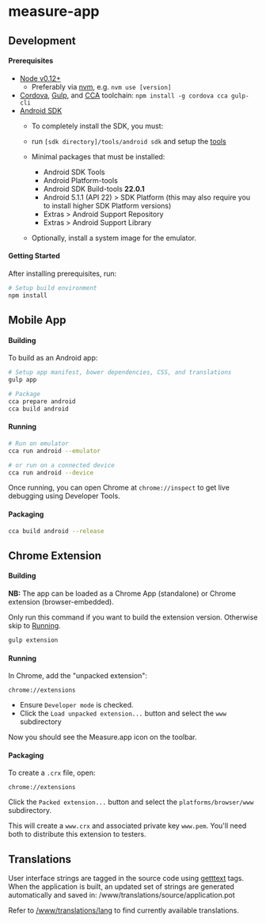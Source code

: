# measure-app

## Development

#### Prerequisites
* [Node v0.12+](https://nodejs.org)
  - Preferably via [nvm](https://github.com/creationix/nvm), e.g. `nvm use [version]`
* [Cordova](https://www.npmjs.com/package/cordova), [Gulp](http://gulpjs.com), and [CCA](https://github.com/MobileChromeApps/mobile-chrome-apps) toolchain: `npm install -g cordova cca gulp-cli`
* [Android SDK](http://developer.android.com/sdk/installing/index.html?pkg=tools)
  - To completely install the SDK, you must:
  - run `[sdk directory]/tools/android sdk` and setup the [tools](http://developer.android.com/sdk/installing/adding-packages.html)
  - Minimal packages that must be installed:
    - Android SDK Tools
    - Android Platform-tools
    - Android SDK Build-tools **22.0.1**
    - Android 5.1.1 (API 22) > SDK Platform (this may also require you to install higher SDK Platform versions)
    - Extras > Android Support Repository
    - Extras > Android Support Library

  - Optionally, install a system image for the emulator.

#### Getting Started

After installing prerequisites, run:

```bash
# Setup build environment
npm install
```

## Mobile App

#### Building

To build as an Android app:

```bash
# Setup app manifest, bower dependencies, CSS, and translations
gulp app

# Package
cca prepare android
cca build android
```

#### Running

```bash
# Run on emulator
cca run android --emulator

# or run on a connected device
cca run android --device
```

Once running, you can open Chrome at `chrome://inspect` to get live debugging using Developer Tools.

#### Packaging

```bash
cca build android --release
```

## Chrome Extension

#### Building

**NB:** The app can be loaded as a Chrome App (standalone) or Chrome extension (browser-embedded).

Only run this command if you want to build the extension version.  Otherwise skip to [Running](#running).

```bash
gulp extension
```

#### Running

In Chrome, add the "unpacked extension":

`chrome://extensions`

* Ensure `Developer mode` is checked.
* Click the `Load unpacked extension...` button and select the `www` subdirectory

Now you should see the Measure.app icon on the toolbar.

#### Packaging

To create a `.crx` file, open:

`chrome://extensions`

Click the `Packed extension...` button and select the `platforms/browser/www` subdirectory.

This will create a `www.crx` and associated private key `www.pem`.  You'll need both to distribute this extension to testers.

## Translations

User interface strings are tagged in the source code using [getttext](#) tags. When the application is built, an updated set of strings are generated automatically and saved in: /www/translations/source/application.pot



Refer to [/www/translations/lang](www/translations/lang) to find currently available translations.

